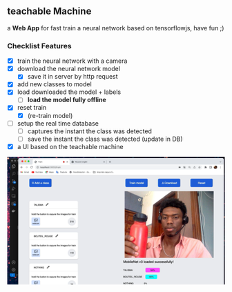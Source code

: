## teachable Machine 

a **Web App** for fast train a neural network based on tensorflowjs, have fun ;) 

### Checklist Features

- [x] train the neural network with a camera
- [x] download the neural network model
    - [x] save it in server by http request
- [x] add new classes to model
- [x] load downloaded the model + labels 
    - [ ] **load the model fully offline**
- [x] reset train 
    - [x] (re-train model)
- [ ] setup the real time database
    - [ ] captures the instant the class was detected
    - [ ] save the instant the class was detected (update in DB)
- [x] a UI based on the teachable machine

<p align="center">
<img src="./public/assets/predicting.png">
</p>
